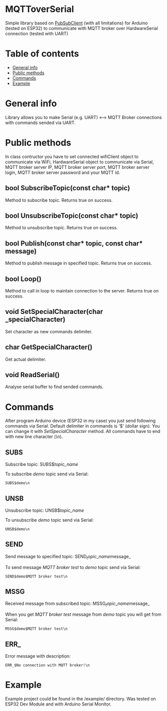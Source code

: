 # MQTToverSerial

Simple library based on [PubSubClient](https://github.com/knolleary/pubsubclient) (with all limitations) for Arduino (tested on ESP32) to communicate with MQTT broker over HardwareSerial connection (tested with UART)

# Table of contents

* [General info](#general-info)
* [Public methods](#public-methods)
* [Commands](#commands)
* [Example](#example)

# General info

Library allows you to make Serial (e.g. UART) <--> MQTT Broker connections with commands sended via UART.

# Public methods

In class contructor you have to set connected wifiClient object to communicate via WiFi, HardwareSerial object to communicate via Serial, MQTT broker server IP, MQTT broker server port, MQTT broker server login, MQTT broker server password and your MQTT id.

## bool SubscribeTopic(const char* topic)

Method to subscribe topic. Returns true on success.

## bool UnsubscribeTopic(const char* topic)

Method to unsubscribe topic. Returns true on success.

## bool Publish(const char* topic, const char* message)

Method to publish message in specified topic. Returns true on success.

## bool Loop()

Method to call in loop to maintain connection to the server. Returns true on success.

## void SetSpecialCharacter(char _specialCharacter)

Set character as new commands delimiter.

## char GetSpecialCharacter()

Get actual delimiter.

## void ReadSerial()

Analyse serial buffer to find sended commands.

# Commands

After program Arduino device (ESP32 in my case) you just send following commands via Serial. Default delimiter in commands is '$' (dollar sign). You can change it with _SetSpecialCharacter_ method. All commands have to end with new line character (_\n_).

## SUBS

Subscribe topic: SUBS$_topic\_name_

To subscribe _demo_ topic send via Serial:

`SUBS$demo\n`

## UNSB

Unsubscribe topic: UNSB$_topic\_name_

To unsubscribe _demo_ topic send via Serial:

`UNSB$demo\n`

## SEND

Send message to specified topic: SEND$_topic\_name$message_

To send message _MQTT broker test_ to _demo_ topic send via Serial:

`SEND$demo$MQTT broker test\n`

## MSSG

Received message from subscribed topic: MSSG$_topic\_name$message_

When you get _MQTT broker test_ message from _demo_ topic you will get from Serial:

`MSSG$demo$MQTT broker test\n`

## ERR_

Error message with description:

`ERR_$No connection with MQTT broker!\n`

# Example

Example project could be found in the /example/ directory. Was tested on ESP32 Dev Module and with Arduino Serial Monitor.
